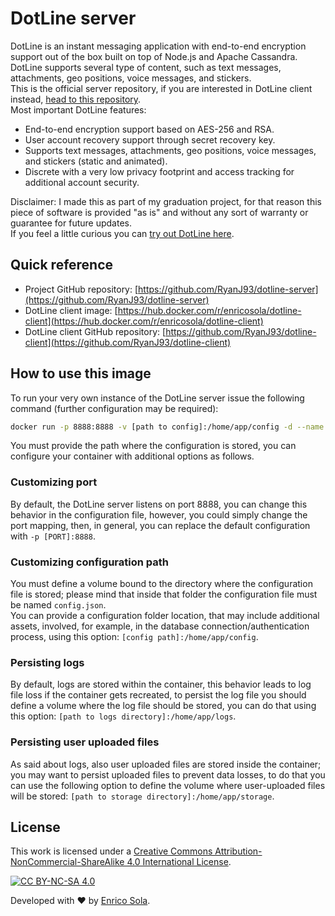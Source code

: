 # DotLine server

DotLine is an instant messaging application with end-to-end encryption support out of the box built on top of Node.js and Apache Cassandra. <br />
DotLine supports several type of content, such as text messages, attachments, geo positions, voice messages, and stickers.  <br />
This is the official server repository, if you are interested in DotLine client instead, [head to this repository](https://github.com/RyanJ93/dotline-client). <br />
Most important DotLine features:

- End-to-end encryption support based on AES-256 and RSA.
- User account recovery support through secret recovery key.
- Supports text messages, attachments, geo positions, voice messages, and stickers (static and animated).
- Discrete with a very low privacy footprint and access tracking for additional account security.

Disclaimer: I made this as part of my graduation project, for that reason this piece of software is provided "as is" and without any sort of warranty or guarantee for future updates. <br />
If you feel a little curious you can [try out DotLine here](https://dotline.enricosola.dev).

## Quick reference

- Project GitHub repository: [https://github.com/RyanJ93/dotline-server](https://github.com/RyanJ93/dotline-server)
- DotLine client image: [https://hub.docker.com/r/enricosola/dotline-client](https://hub.docker.com/r/enricosola/dotline-client)
- DotLine client GitHub repository: [https://github.com/RyanJ93/dotline-client](https://github.com/RyanJ93/dotline-client)

## How to use this image

To run your very own instance of the DotLine server issue the following command (further configuration may be required):

````bash
docker run -p 8888:8888 -v [path to config]:/home/app/config -d --name dotline-server enricosola/dotline-server:latest
````

You must provide the path where the configuration is stored, you can configure your container with additional options as follows.

### Customizing port

By default, the DotLine server listens on port 8888, you can change this behavior in the configuration file, however, you could simply change the port mapping, then, in general, you can replace the default configuration with `-p [PORT]:8888`.

### Customizing configuration path

You must define a volume bound to the directory where the configuration file is stored; please mind that inside that folder the configuration file must be named `config.json`. <br />
You can provide a configuration folder location, that may include additional assets, involved, for example, in the database connection/authentication process, using this option: `[config path]:/home/app/config`.

### Persisting logs

By default, logs are stored within the container, this behavior leads to log file loss if the container gets recreated, to persist the log file you should define a volume where the log file should be stored, you can do that using this option: `[path to logs directory]:/home/app/logs`.

### Persisting user uploaded files

As said about logs, also user uploaded files are stored inside the container; you may want to persist uploaded files to prevent data losses, to do that you can use the following option to define the volume where user-uploaded files will be stored: `[path to storage directory]:/home/app/storage`.

## License

This work is licensed under a
[Creative Commons Attribution-NonCommercial-ShareAlike 4.0 International License][cc-by-nc-sa].

[![CC BY-NC-SA 4.0][cc-by-nc-sa-image]][cc-by-nc-sa]

[cc-by-nc-sa]: http://creativecommons.org/licenses/by-nc-sa/4.0/
[cc-by-nc-sa-image]: https://licensebuttons.net/l/by-nc-sa/4.0/88x31.png
[cc-by-nc-sa-shield]: https://img.shields.io/badge/License-CC%20BY--NC--SA%204.0-lightgrey.svg

Developed with ❤️ by [Enrico Sola](https://www.enricosola.dev).
